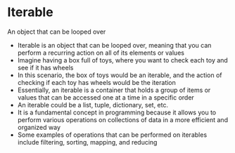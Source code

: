 # Iterable

An object that can be looped over

- Iterable is an object that can be looped over, meaning that you can perform a recurring action on all of its elements or values
- Imagine having a box full of toys, where you want to check each toy and see if it has wheels
- In this scenario, the box of toys would be an iterable, and the action of checking if each toy has wheels would be the iteration
- Essentially, an iterable is a container that holds a group of items or values that can be accessed one at a time in a specific order
- An iterable could be a list, tuple, dictionary, set, etc.
- It is a fundamental concept in programming because it allows you to perform various operations on collections of data in a more efficient and organized way
- Some examples of operations that can be performed on iterables include filtering, sorting, mapping, and reducing
